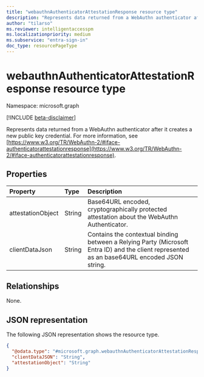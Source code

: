 ```yaml
---
title: "webauthnAuthenticatorAttestationResponse resource type"
description: "Represents data returned from a WebAuthn authenticator after it creates a new public key credential."  
author: "tilarso"
ms.reviewer: intelligentaccesspm
ms.localizationpriority: medium
ms.subservice: "entra-sign-in"
doc_type: resourcePageType
---
```


# webauthnAuthenticatorAttestationResponse resource type

Namespace: microsoft.graph

[!INCLUDE [beta-disclaimer](../../includes/beta-disclaimer.md)]

Represents data returned from a WebAuthn authenticator after it creates a new public key credential. For more information, see [https://www.w3.org/TR/WebAuthn-2/#iface-authenticatorattestationresponse](https://www.w3.org/TR/WebAuthn-2/#iface-authenticatorattestationresponse).

## Properties
|Property|Type|Description|
|:---|:---|:---|
|attestationObject|String|Base64URL encoded, cryptographically protected attestation about the WebAuthn Authenticator.|  
|clientDataJson|String|Contains the contextual binding between a Relying Party (Microsoft Entra ID) and the client represented as an base64URL encoded JSON string.|  


## Relationships
None.

## JSON representation
The following JSON representation shows the resource type.
<!-- {
  "blockType": "resource",
  "@odata.type": "microsoft.graph.webauthnAuthenticatorAttestationResponse"
}
-->
``` json
{
  "@odata.type": "#microsoft.graph.webauthnAuthenticatorAttestationResponse",
  "clientDataJSON": "String",
  "attestationObject": "String"
}
```
